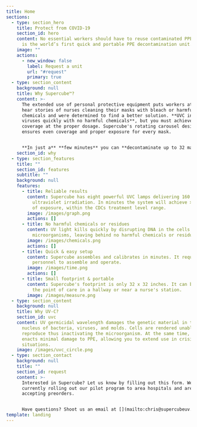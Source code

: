 ```yaml
---
title: Home
sections:
  - type: section_hero
    title: Protect from COVID-19
    section_id: hero
    content: No essential workers should have to reuse contaminated PPE. Supercube™
      is the world’s first quick and portable PPE decontamination unit.
    image: ""
    actions:
      - new_window: false
        label: Request a unit
        url: "#request"
        primary: true
  - type: section_content
    background: null
    title: Why Supercube™?
    content: >-
      The extended use of personal protective equipment puts workers at risk. We
      hear stories of nurses cleaning their masks with bleach or harmful
      chemicals and were determined to find a better solution. **UVC inactivates
      viruses quickly with no harmful chemicals**, but you must achieve full
      coverage at the proper dosage. Supercube's rotating carousel design
      ensures even coverage and proper exposure for every mask. 


      **In just a** **few minutes** you can **decontaminate up to 32 masks**, close to point-of-care, with no additional equipment or chemicals. Supercube is **simple to operate and is priced at a fraction of the cost of similar units**. We want to make Supercube accessible to everyone. Whether you are a firefighter in rural Nebraska or a critical care nurse in New York City, you deserve safe and effective PPE.
    section_id: why
  - type: section_features
    title: ""
    section_id: features
    subtitle: ""
    background: null
    features:
      - title: Reliable results
        content: Supercube has eight powerful UVC lamps delivering 160 watts of
          ultraviolet irradiation. In minutes the system will achieve > 1J/cm^2
          of exposure, within the CDCs treatment level range.
        image: /images/graph.png
        actions: []
      - title: No harmful chemicals or residues
        content: UV light kills quickly by disrupting DNA in the cells of
          microorganisms, leaving behind no harmful chemicals or residues.
        image: /images/chemicals.png
        actions: []
      - title: Quick & easy setup
        content: Supercube assembles and calibrates in minutes. It requires no trained
          personnel to assemble and operate.
        image: /images/time.png
        actions: []
      - title: Small footprint & portable
        content: Supercube's footprint is only 32 x 32 inches. It can be set up close to
          the point of care in a hallway or near a nurse's station.
        image: /images/measure.png
  - type: section_content
    background: null
    title: Why UV-C?
    section_id: uvc
    content: UV germicidal wavelength damages the genetic material in the cell
      nucleus of bacteria, viruses, and molds. Cells are rendered unable to
      reproduce thus inactivating the microorganism. At the same time, UVC
      enacts minimal damage to PPE, allowing you to extend use in crisis
      situations.
    image: /images/uvc_circle.png
  - type: section_contact
    background: null
    title: ""
    section_id: request
    content: >-
      Interested in Supercube? Let us know by filling out this form. We are
      currently rolling out our pilot program to area hospitals and are
      accepting preorders.


      Have questions? Shoot us an email at [](mailto:chris@supercubeuv.com)[chrisbigelow25@gmail.com](chrisbigelow25@gmail.com).
template: landing
---
```

